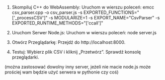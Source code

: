 1. Skompiluj C++ do WebAssembly:
    Uruchom w wierszu poleceń:
    emcc csv_parser.cpp -o csv_parser.js -s EXPORTED_FUNCTIONS="['_processCSV']" -s MODULARIZE=1 -s EXPORT_NAME="CsvParser" -s EXPORTED_RUNTIME_METHODS="['ccall']"
   
3. Uruchom Serwer Node.js:
    Uruchom w wierszu poleceń:
    node server.js
   
4. Otwórz Przeglądarkę:
    Przejdź do http://localhost:8000.
   
3. Testuj:
    Wybierz plik CSV i kliknij „Przetwórz”.
    Sprawdź konsolę przeglądarki.

(można zastosować dowolny inny server, jeżeli nie macie node.js może prościej wam będzie użyć serwera w pythonie czy coś)

